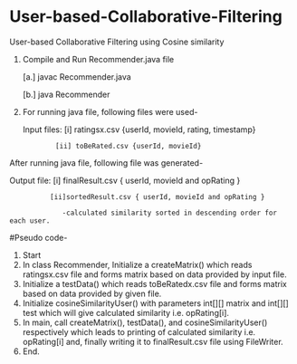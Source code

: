 # User-based-Collaborative-Filtering

User-based Collaborative Filtering using Cosine similarity


1. Compile and Run Recommender.java file

    [a.] javac Recommender.java
    
    [b.] java Recommender
 

 
2. For running java file, following files were used-    

   Input files: [i] ratingsx.csv {userId, movieId, rating, timestamp}
   
               [ii] toBeRated.csv {userId, movieId}
 
 After running java file, following file was generated-
 
 Output file: [i] finalResult.csv { userId, movieId and opRating }
 
              [ii]sortedResult.csv { userId, movieId and opRating }
              
                 -calculated similarity sorted in descending order for each user.

 

#Pseudo code-

1.	Start
2.	In class Recommender, Initialize a createMatrix() which reads ratingsx.csv file and forms matrix based on data provided by input file.
3.	Initialize a testData() which reads toBeRatedx.csv file and forms matrix based on data provided by given file.
4.	Initialize cosineSimilarityUser() with parameters int[][] matrix and int[][] test  which will give calculated similarity i.e. opRating[i].
5.	In main, call createMatrix(), testData(), and cosineSimilarityUser() respectively which leads to printing of calculated similarity i.e. opRating[i] and, finally writing it to finalResult.csv file using FileWriter.
6.	End.
                          

 

                           

 






